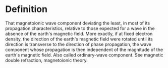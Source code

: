 # Definition

That magnetoionic wave component deviating the least, in most of its
propagation characteristics, relative to those expected for a wave in
the absence of the earth's magnetic field. More exactly, if at fixed
electron density, the direction of the earth's magnetic field were
rotated until its direction is transverse to the direction of phase
propagation, the wave component whose propagation is then independent of
the magnitude of the earth's magnetic field. Also called ordinary-wave
component. See magnetic double refraction, magnetoionic theory.
